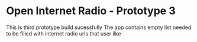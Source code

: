 # Open Internet Radio - Prototype 3

This is third prototype build sucessfully
The app contains empty list needed to be filled with internet radio urls that user like



